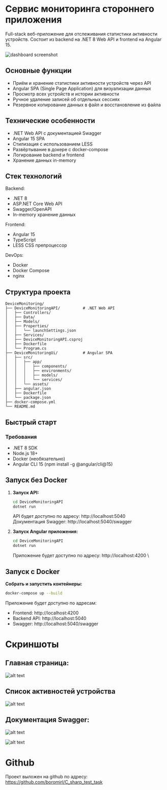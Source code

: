 # Сервис мониторинга стороннего приложения

Full-stack веб-приложение для отслеживания статистики активности устройств.
Состоит из backend на .NET 8 Web API и frontend на Angular 15.

![dashboard screenshot](images/dashboard.png)

## Основные функции
- Приём и хранение статистики активности устройств через API
- Angular SPA (Single Page Application) для визуализации данных
- Просмотр всех устройств и истории активности
- Ручное удаление записей об отдельных сессиях
- Резервное копирование данных в файл и восстановление из файла

## Технические особенности
- .NET Web API с документацией Swagger
- Angular 15 SPA
- Стилизация с использованием LESS
- Развёртывание в докере с docker-compose
- Логирование backend и frontend
- Хранение данных in-memory

## Стек технологий
Backend:
- .NET 8
- ASP.NET Core Web API
- Swagger/OpenAPI
- In-memory хранение данных

Frontend:
- Angular 15
- TypeScript
- LESS CSS препроцессор

DevOps:
- Docker
- Docker Compose
- nginx

## Структура проекта

```
DeviceMonitoring/
├── DeviceMonitoringAPI/          # .NET Web API
│   ├── Controllers/
│   ├── Data/
│   ├── Models/
│   ├── Properties/
│   │   └── launchSettings.json
│   ├── Services/
│   ├── DeviceMonitoringAPI.csproj
│   ├── Dockerfile
│   └── Program.cs
├── DeviceMonitoringUi/           # Angular SPA
│   ├── src/
│   │   ├── app/
│   │   │   ├── components/
│   │   │   ├── environments/
│   │   │   ├── models/
│   │   │   └── services/
│   │   └── assets/
│   ├── angular.json
│   ├── Dockerfile
│   └── package.json
├── docker-compose.yml
└── README.md
```

## Быстрый старт

### Требования

- .NET 8 SDK
- Node.js 18+
- Docker (необязательно)
- Angular CLI 15 (npm install -g @angular/cli@15)

## Запуск без Docker

1. **Запуск API:**
   ```bash
   cd DeviceMonitoringAPI
   dotnet run
   ```

   API будет доступно по адресу: http://localhost:5040 \
   Документация Swagger: http://localhost:5040/swagger

2. **Запуск Angular приложения:**
    ```bash
    cd DeviceMonitoringAPI
    dotnet run
    ```

    Приложение будет доступно по адресу: http://localhost:4200 \

## Запуск с Docker

**Собрать и запустить контейнеры:**
   ```bash
   docker-compose up --build
   ```

Приложение будет доступно по адресам:
- Frontend: http://localhost:4200
- Backend API: http://localhost:5040
- Swagger: http://localhost:5040/swagger

# Скриншоты

## Главная страница: 
![alt text](images/dashboard.png)

## Список активностей устройства

![alt text](images/device_detail.png)

## Документация Swagger:

![alt text](images/swagger_1.png)

![alt text](images/swagger_2.png)

# Github

Проект выложен на github по адресу: https://github.com/boromirl/C_sharp_test_task
